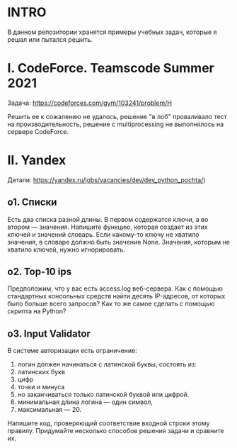 ﻿INTRO
===============================
В данном репозитории хранятся примеры учебных задач, которые я решал или пытался решить.

I. CodeForce. Teamscode Summer 2021
===============================
Задача: https://codeforces.com/gym/103241/problem/H

Решить ее к сожалению не удалось, решение "в лоб" проваливало тест на производительность, решение c multiprocessing не выполнялось на сервере CodeForce.

II. Yandex
===============================
Детали: https://yandex.ru/jobs/vacancies/dev/dev_python_pochta/)

o1. Списки
-------------------------------
Есть два списка разной длины. В первом содержатся ключи, а во втором — значения. 
Напишите функцию, которая создает из этих ключей и значений словарь. Если какому-то ключу не хватило значения, 
в словаре должно быть значение None. Значения, которым не хватило ключей, нужно игнорировать.


o2. Top-10 ips
-------------------------------
Предположим, что у вас есть access.log веб-сервера. Как с помощью стандартных консольных средств найти десять IP-адресов, 
от которых было больше всего запросов? Как то же самое сделать с помощью скрипта на Python?
	

o3. Input Validator
-------------------------------
В системе авторизации есть ограничение:
 1. логин должен начинаться с латинской буквы,
 состоять из:
 2. латинских букв
 3. цифр
 4. точки и минуса
 5. но заканчиваться только латинской буквой или цифрой.
 6. минимальная длина логина — один символ,
 7. максимальная — 20.

Напишите код, проверяющий соответствие входной строки этому правилу.
Придумайте несколько способов решения задачи и сравните их.
